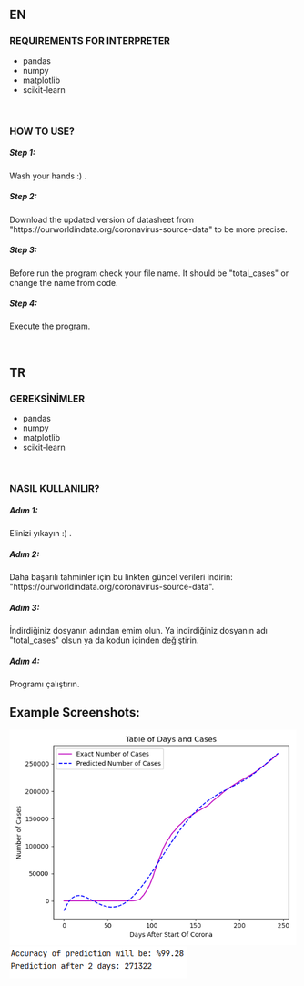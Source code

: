 <h2>EN</h2>
<h3>REQUIREMENTS FOR INTERPRETER</h3>
<ul>
	<li>pandas</li>
	<li>numpy</li>
	<li>matplotlib</li>
	<li>scikit-learn</li>
</ul>
<br>
<h3>HOW TO USE?</h3>
<h5>Step 1:</h5>
<p>Wash your hands :) .</p>
<h5>Step 2:</h5>
<p>Download the updated version of datasheet from "https://ourworldindata.org/coronavirus-source-data" to be more precise.</p>
<h5>Step 3:</h5>
<p>Before run the program check your file name. It should be "total_cases" or change the name from code.</p></p>
<h5>Step 4:</h5>
<p>Execute the program.</p>
<br/>

<h2>TR</h2>
<h3>GEREKSİNİMLER</h3>
<ul>
	<li>pandas</li>
	<li>numpy</li>
	<li>matplotlib</li>
	<li>scikit-learn</li>
</ul>
<br>
<h3>NASIL KULLANILIR?</h3>
<h5>Adım 1:</h5>
<p>Elinizi yıkayın :) .</p>
<h5>Adım 2:</h5>
<p>Daha başarılı tahminler için bu linkten güncel verileri indirin: "https://ourworldindata.org/coronavirus-source-data".</p>
<h5>Adım 3:</h5>
<p>İndirdiğiniz dosyanın adından emim olun. Ya indirdiğiniz dosyanın adı "total_cases" olsun ya da kodun içinden değiştirin.</p></p>
<h5>Adım 4:</h5>
<p>Programı çalıştırın.</p>

<h2> Example Screenshots: </h2>
<img src="ExamplePlot.png" alt="ExamplePlot.png">
<br>
<img src="Output.png" alt="Output.png">
